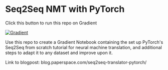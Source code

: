 # Seq2Seq NMT with PyTorch

Click this button to run this repo on Gradient

[![Gradient](https://assets.paperspace.io/img/gradient-badge.svg)](https://console.paperspace.com/te72i7f1w/notebook/r0hwnib88gjs93i?file=seq2seq_translation_tutorial.ipynb)

Use this repo to create a Gradient Notebook containing the set up PyTorch's Seq2Seq from scratch tutorial for neural machine translation, and additional steps to adapt it to any dataset and improve upon it.

Link to blogpost: blog.paperspace.com/seq2seq-translator-pytorch/
